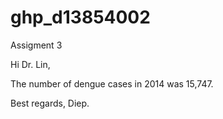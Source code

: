 # ghp_d13854002
Assigment 3

Hi Dr. Lin,

The number of dengue cases in 2014 was 15,747.

Best regards,
Diep.